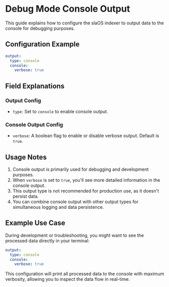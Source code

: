 # Debug Mode Console Output

This guide explains how to configure the slaOS indexer to output data to the console for debugging purposes.

## Configuration Example

```yaml
output:
  type: console
  console:
    verbose: true
```

## Field Explanations

### Output Config

- `type`: Set to `console` to enable console output.

### Console Output Config

- `verbose`: A boolean flag to enable or disable verbose output. Default is `true`.

## Usage Notes

1. Console output is primarily used for debugging and development purposes.
2. When `verbose` is set to `true`, you'll see more detailed information in the console output.
3. This output type is not recommended for production use, as it doesn't persist data.
4. You can combine console output with other output types for simultaneous logging and data persistence.

## Example Use Case

During development or troubleshooting, you might want to see the processed data directly in your terminal:

```yaml
output:
  type: console
  console:
    verbose: true
```

This configuration will print all processed data to the console with maximum verbosity, allowing you to inspect the data flow in real-time.
